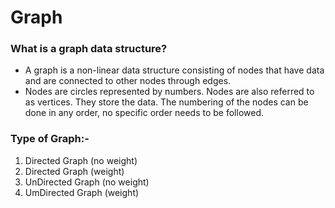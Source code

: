 # Graph
### What is a graph data structure?
- A graph is a non-linear data structure consisting of nodes that have data and are connected to other nodes through edges.
- Nodes are circles represented by numbers. Nodes are also referred to as vertices. They store the data. The numbering of the nodes can be done in any order, no specific order needs to be followed.
### Type of Graph:-
1. Directed Graph (no weight)
2. Directed Graph (weight)
3. UnDirected Graph (no weight)
4. UmDirected Graph (weight)

